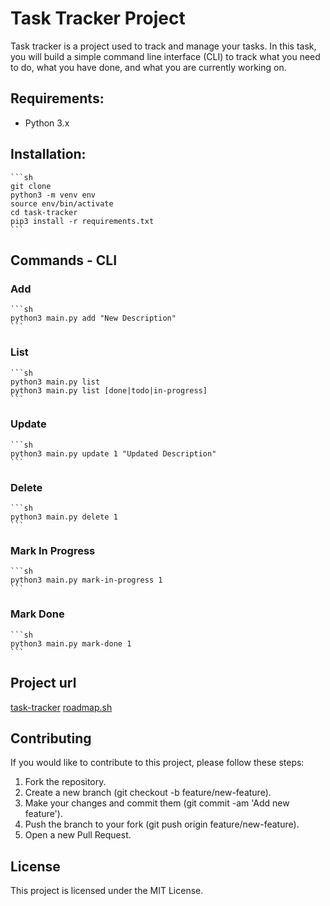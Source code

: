 # Task Tracker Project
Task tracker is a project used to track and manage your tasks. In this task, you will build a simple command line interface (CLI) to track what you need to do, what you have done, and what you are currently working on.

## Requirements:
- Python 3.x

## Installation:
    ```sh   
    git clone
    python3 -m venv env    
    source env/bin/activate
    cd task-tracker
    pip3 install -r requirements.txt
    ``` 
## Commands - CLI
### Add
    ```sh  
    python3 main.py add "New Description"
    ```
### List
    ```sh  
    python3 main.py list
    python3 main.py list [done|todo|in-progress]
    ```
### Update
    ```sh  
    python3 main.py update 1 "Updated Description"
    ```
### Delete
    ```sh  
    python3 main.py delete 1
    ```
### Mark In Progress
    ```sh  
    python3 main.py mark-in-progress 1
    ```
### Mark Done
    ```sh  
    python3 main.py mark-done 1
    ```    
## Project url
[task-tracker](https://replit.com/@glaw14/task-tracker)
[roadmap.sh](https://roadmap.sh/projects/task-tracker)

## Contributing
If you would like to contribute to this project, please follow these steps:

1. Fork the repository.
2. Create a new branch (git checkout -b feature/new-feature).
3. Make your changes and commit them (git commit -am 'Add new feature').
4. Push the branch to your fork (git push origin feature/new-feature).
5. Open a new Pull Request.


## License
This project is licensed under the MIT License.
